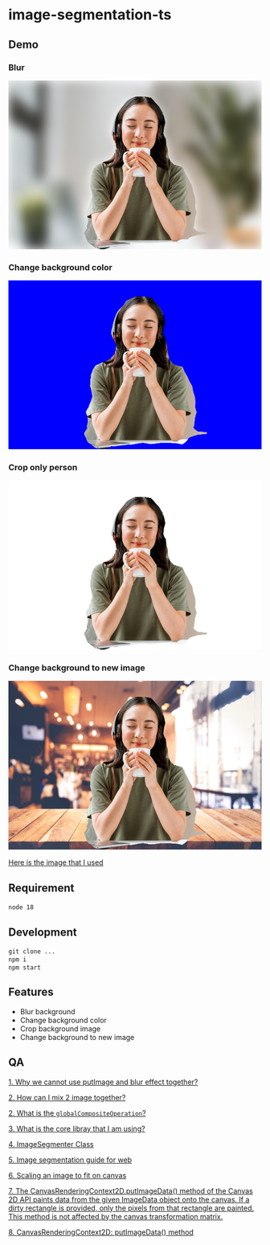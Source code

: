 # image-segmentation-ts

## Demo

### Blur

![alt](./docs/blur.png)

### Change background color

![alt](./docs/bg-color.png)

### Crop only person

![alt](./docs/crop-background.png)

### Change background to new image

![alt](./docs/bg-img.png)

[Here is the image that I used](https://www.freepik.com/free-photo/woman-with-headset-having-video-call-laptop_12457231.htm#page=3&query=person%20zoom&position=24&from_view=search&track=ais&uuid=bba742d7-d9ff-4ced-8327-6cc9f1f65924)

## Requirement

```
node 18
```

## Development

```
git clone ...
npm i
npm start
```

## Features

- Blur background
- Change background color
- Crop background image
- Change background to new image

## QA

[1. Why we cannot use putImage and blur effect together?](https://stackoverflow.com/questions/55173381/canvas-effects-such-as-filter-or-drop-shadow-not-applied-with-context-putimageda)

[2. How can I mix 2 image together?](https://stackoverflow.com/questions/6787899/combining-two-or-more-canvas-elements-with-some-sort-of-blending)

[2. What is the `globalCompositeOperation`?](https://www.w3schools.com/jsref/playcanvas.php?filename=playcanvas_globalcompop&preval=source-in)

[3. What is the core libray that I am using?](https://developers.google.com/mediapipe/api/solutions/js/tasks-vision)

[4. ImageSegmenter Class](https://developers.google.com/mediapipe/api/solutions/js/tasks-vision.imagesegmenter#imagesegmenter_class)

[5. Image segmentation guide for web](https://developers.google.com/mediapipe/solutions/vision/image_segmenter/web_js)

[6. Scaling an image to fit on canvas](https://stackoverflow.com/questions/23104582/scaling-an-image-to-fit-on-canvas)

[7. The CanvasRenderingContext2D.putImageData() method of the Canvas 2D API paints data from the given ImageData object onto the canvas. If a dirty rectangle is provided, only the pixels from that rectangle are painted. This method is not affected by the canvas transformation matrix.]()

[8. CanvasRenderingContext2D: putImageData() method](https://developer.mozilla.org/en-US/docs/Web/API/ImageData)
